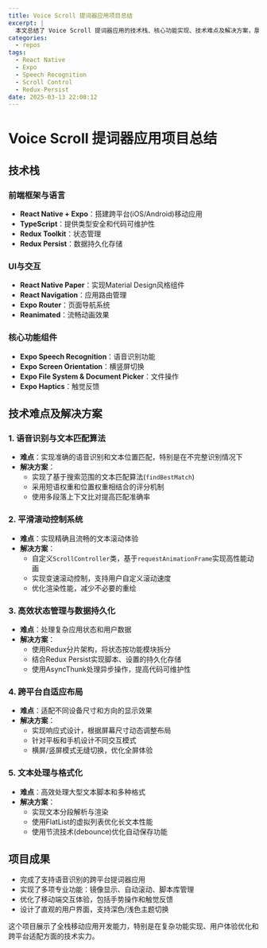 ```yaml
---
title: Voice Scroll 提词器应用项目总结
excerpt: |
  本文总结了 Voice Scroll 提词器应用的技术栈、核心功能实现、技术难点及解决方案，展示了在移动应用开发中的全栈能力
categories:
  - repos
tags:
  - React Native
  - Expo
  - Speech Recognition
  - Scroll Control
  - Redux-Persist
date: 2025-03-13 22:08:12
---
```


# Voice Scroll 提词器应用项目总结

## 技术栈

### 前端框架与语言
- **React Native + Expo**：搭建跨平台(iOS/Android)移动应用
- **TypeScript**：提供类型安全和代码可维护性
- **Redux Toolkit**：状态管理
- **Redux Persist**：数据持久化存储

### UI与交互
- **React Native Paper**：实现Material Design风格组件
- **React Navigation**：应用路由管理
- **Expo Router**：页面导航系统
- **Reanimated**：流畅动画效果

### 核心功能组件
- **Expo Speech Recognition**：语音识别功能
- **Expo Screen Orientation**：横竖屏切换
- **Expo File System & Document Picker**：文件操作
- **Expo Haptics**：触觉反馈

## 技术难点及解决方案

### 1. 语音识别与文本匹配算法
- **难点**：实现准确的语音识别和文本位置匹配，特别是在不完整识别情况下
- **解决方案**：
  - 实现了基于搜索范围的文本匹配算法(`findBestMatch`)
  - 采用短语权重和位置权重相结合的评分机制
  - 使用多段落上下文比对提高匹配准确率

### 2. 平滑滚动控制系统
- **难点**：实现精确且流畅的文本滚动体验
- **解决方案**：
  - 自定义`ScrollController`类，基于`requestAnimationFrame`实现高性能动画
  - 实现变速滚动控制，支持用户自定义滚动速度
  - 优化渲染性能，减少不必要的重绘

### 3. 高效状态管理与数据持久化
- **难点**：处理复杂应用状态和用户数据
- **解决方案**：
  - 使用Redux分片架构，将状态按功能模块拆分
  - 结合Redux Persist实现脚本、设置的持久化存储
  - 使用AsyncThunk处理异步操作，提高代码可维护性

### 4. 跨平台自适应布局
- **难点**：适配不同设备尺寸和方向的显示效果
- **解决方案**：
  - 实现响应式设计，根据屏幕尺寸动态调整布局
  - 针对平板和手机设计不同交互模式
  - 横屏/竖屏模式无缝切换，优化全屏体验

### 5. 文本处理与格式化
- **难点**：高效处理大型文本脚本和多种格式
- **解决方案**：
  - 实现文本分段解析与渲染
  - 使用FlatList的虚拟列表优化长文本性能
  - 使用节流技术(debounce)优化自动保存功能

## 项目成果
- 完成了支持语音识别的跨平台提词器应用
- 实现了多项专业功能：镜像显示、自动滚动、脚本库管理
- 优化了移动端交互体验，包括手势操作和触觉反馈
- 设计了直观的用户界面，支持深色/浅色主题切换

这个项目展示了全栈移动应用开发能力，特别是在复杂功能实现、用户体验优化和跨平台适配方面的技术实力。